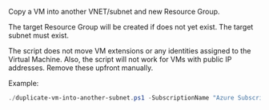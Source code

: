 Copy a VM into another VNET/subnet and new Resource Group.

The target Resource Group will be created if does not yet exist.
The target subnet must exist.

The script does not move VM extensions or any identities assigned to the Virtual Machine.
Also, the script will not work for VMs with public IP addresses. Remove these upfront manually.

Example:


```ps1
./duplicate-vm-into-another-subnet.ps1 -SubscriptionName "Azure Subscription Name" -ResourceGroupName OldRg -NewResourceGroupName NewRg -VirtualMachineName oldvmname -NewVirtualMachineName newvmname -TargetVNETName vnetname -TargetSubnetName subnetname 
```
